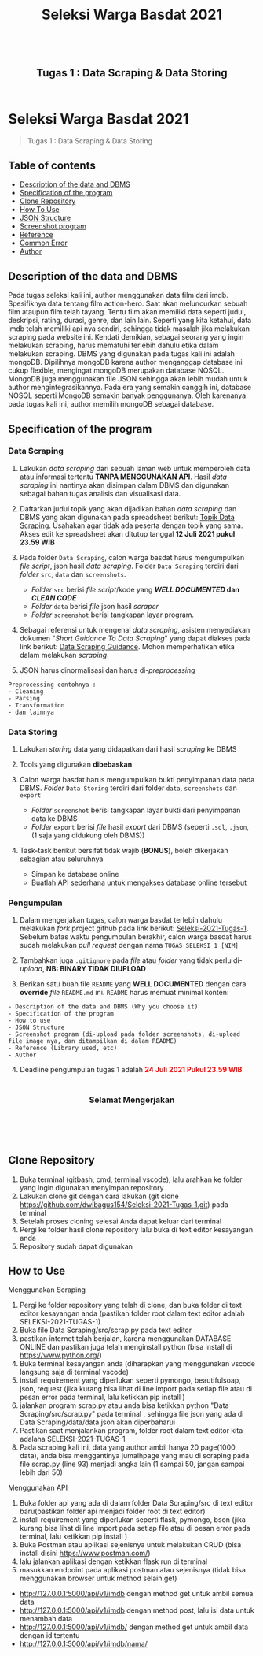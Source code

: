 <h1 align="center">
  <br>
  Seleksi Warga Basdat 2021
  <br>
  <br>
</h1>

<h2 align="center">
  <br>
  Tugas 1 : Data Scraping & Data Storing
  <br>
  <br>
</h2>

# Seleksi Warga Basdat 2021
> Tugas 1 : Data Scraping & Data Storing


## Table of contents
* [Description of the data and DBMS](#Description-of-the-data-and-DBMS)
* [Specification of the program](#Specification-of-the-program)
* [Clone Repository](#clone-repository)
* [How To Use](#how-to-use)
* [JSON Structure](#json-structure)
* [Screenshot program](#Screenshot-program)
* [Reference](#Reference)
* [Common Error](#common-error)
* [Author](#Author)


## Description of the data and DBMS
Pada tugas seleksi kali ini, author menggunakan data film dari imdb. Spesifiknya data tentang film action-hero. Saat akan meluncurkan sebuah film ataupun film telah tayang. Tentu film akan memiliki data seperti judul, deskripsi, rating, durasi, genre, dan lain lain. 
Seperti yang kita ketahui, data imdb telah memiliki api nya sendiri, sehingga tidak masalah jika melakukan scraping pada website ini. Kendati demikian, sebagai seorang yang ingin melakukan scraping, harus mematuhi terlebih dahulu etika dalam melakukan scraping. 
DBMS yang digunakan pada tugas kali ini adalah mongoDB. Dipilihnya mongoDB karena author menganggap database ini cukup flexible, mengingat mongoDB merupakan database NOSQL. MongoDB juga menggunakan file JSON sehingga akan lebih mudah untuk author mengintegrasikannya. Pada era yang semakin canggih ini, database NOSQL seperti MongoDB semakin banyak penggunanya. Oleh karenanya pada tugas kali ini, author memilih mongoDB sebagai database.


## Specification of the program

### Data Scraping

1. Lakukan _data scraping_ dari sebuah laman web untuk memperoleh data atau informasi tertentu __TANPA MENGGUNAKAN API__. Hasil _data scraping_ ini nantinya akan disimpan dalam DBMS dan digunakan sebagai bahan tugas analisis dan visualisasi data.

2. Daftarkan judul topik yang akan dijadikan bahan _data scraping_ dan DBMS yang akan digunakan pada spreadsheet berikut: [Topik Data Scraping](https://docs.google.com/spreadsheets/d/12sgizyreDkFXz4N3FaGouyGKRZN3qHyWEeSIbEXtpR4/edit?usp=sharing). Usahakan agar tidak ada peserta dengan topik yang sama. Akses edit ke spreadsheet akan ditutup tanggal __12 Juli 2021 pukul 23.59 WIB__

3. Pada folder `Data Scraping`, calon warga basdat harus mengumpulkan _file script_, json hasil _data scraping_. Folder `Data Scraping` terdiri dari _folder_ `src`, `data` dan `screenshots`. 
    - _Folder_ `src` berisi _file script_/kode yang __*WELL DOCUMENTED* dan *CLEAN CODE*__ 
    - _Folder_ `data` berisi _file_ json hasil _scraper_
    - _Folder_ `screenshot` berisi tangkapan layar program.

4. Sebagai referensi untuk mengenal _data scraping_, asisten menyediakan dokumen "_Short Guidance To Data Scraping_" yang dapat diakses pada link berikut: [Data Scraping Guidance](http://bit.ly/DataScrapingGuidance). Mohon memperhatikan etika dalam melakukan _scraping_.

5. JSON harus dinormalisasi dan harus di-_preprocessing_
```
Preprocessing contohnya :
- Cleaning
- Parsing
- Transformation
- dan lainnya
```

### Data Storing

1. Lakukan _storing_ data yang didapatkan dari hasil _scraping_ ke DBMS 

2. Tools yang digunakan __dibebaskan__

3. Calon warga basdat harus mengumpulkan bukti penyimpanan data pada DBMS. _Folder_ `Data Storing` terdiri dari folder `data`, `screenshots` dan `export`
    - _Folder_ `screenshot` berisi tangkapan layar bukti dari penyimpanan data ke DBMS
    - _Folder_ `export` berisi _file_ hasil _export_ dari DBMS (seperti `.sql`, `.json`, (1 saja yang didukung oleh DBMS))



4. Task-task berikut bersifat tidak wajib (__BONUS__), boleh dikerjakan sebagian atau seluruhnya
    - Simpan ke database online
    - Buatlah API sederhana untuk mengakses database online tersebut

### Pengumpulan

1. Dalam mengerjakan tugas, calon warga basdat terlebih dahulu melakukan _fork_ project github pada link berikut: [Seleksi-2021-Tugas-1](https://github.com/wargabasdat/Seleksi-2021-Tugas-1). Sebelum batas waktu pengumpulan berakhir, calon warga basdat harus sudah melakukan _pull request_ dengan nama ```TUGAS_SELEKSI_1_[NIM]```

2. Tambahkan juga `.gitignore` pada _file_ atau _folder_ yang tidak perlu di-_upload_, __NB: BINARY TIDAK DIUPLOAD__

3. Berikan satu buah file `README` yang __WELL DOCUMENTED__ dengan cara __override__ _file_ `README.md` ini. `README` harus memuat minimal konten:


```
- Description of the data and DBMS (Why you choose it)
- Specification of the program
- How to use
- JSON Structure
- Screenshot program (di-upload pada folder screenshots, di-upload file image nya, dan ditampilkan di dalam README)
- Reference (Library used, etc)
- Author
```


4. Deadline pengumpulan tugas 1 adalah <span style="color:red">__24 Juli 2021 Pukul 23.59 WIB__</span>

<h3 align="center">
  <br>
  Selamat Mengerjakan
  <br>
  <br>
</h3>

<br>
<br>


## Clone Repository
1. Buka terminal (gitbash, cmd, terminal vscode), lalu arahkan ke folder yang ingin digunakan menyimpan repository
2. Lakukan clone git dengan cara lakukan (git clone https://github.com/dwibagus154/Seleksi-2021-Tugas-1.git) pada terminal
3. Setelah proses cloning selesai Anda dapat keluar dari terminal
4. Pergi ke folder hasil clone repository lalu buka di text editor kesayangan anda
5. Repository sudah dapat digunakan


## How to Use
Menggunakan Scraping
1. Pergi ke folder repository yang telah di clone, dan buka folder di text editor kesayangan anda (pastikan folder root dalam text editor adalah SELEKSI-2021-TUGAS-1)
2. Buka file Data Scraping/src/scrap.py pada text editor
3. pastikan internet telah berjalan, karena menggunakan DATABASE ONLINE dan pastikan juga telah menginstall python (bisa install di https://www.python.org/)
4. Buka terminal kesayangan anda (diharapkan yang menggunakan vscode langsung saja di terminal vscode)
5. install requirement yang diperlukan seperti pymongo, beautifulsoap, json, request (jika kurang bisa lihat di line import pada setiap file atau di pesan error pada terminal, lalu ketikkan pip install <nama-requirement>)
5. jalankan program scrap.py atau anda bisa ketikkan python "Data Scraping/src/scrap.py" pada terminal , sehingga file json yang ada di Data Scraping/data/data.json akan diperbaharui
6. Pastikan saat menjalankan program, folder root dalam text editor kita adalaha SELEKSI-2021-TUGAS-1
7. Pada scraping kali ini, data yang author ambil hanya 20 page(1000 data), anda bisa menggantinya jumalhpage yang mau di scraping pada file scrap.py (line 93) menjadi angka lain (1 sampai 50, jangan sampai lebih dari 50)

Menggunakan API 
1. Buka folder api yang ada di dalam folder Data Scraping/src di text editor baru(pastikan folder api menjadi folder root di text editor)
2. install requirement yang diperlukan seperti flask, pymongo, bson (jika kurang bisa lihat di line import pada setiap file atau di pesan error pada terminal, lalu ketikkan pip install <nama-requirement>)
3. Buka Postman atau aplikasi sejenisnya untuk melakukan CRUD (bisa install disini https://www.postman.com/)
4. lalu jalankan aplikasi dengan ketikkan flask run di terminal 
5. masukkan endpoint pada aplikasi postman atau sejenisnya (tidak bisa menggunakan browser untuk method selain get)
* http://127.0.0.1:5000/api/v1/imdb dengan method get untuk ambil semua data 
* http://127.0.0.1:5000/api/v1/imdb dengan method post, lalu isi data untuk menambah data 
* http://127.0.0.1:5000/api/v1/imdb/<filmid> dengan method get untuk ambil data dengan id tertentu 
* http://127.0.0.1:5000/api/v1/imdb/nama/<title> dengan method get untuk ambil data dengan title tertentu
* http://127.0.0.1:5000/api/v1/imdb/<filmid> dengan method put untuk update data dengan id tertentu
* http://127.0.0.1:5000/api/v1/imdb/<filmid> dengan method delete untuk delete data dengan id tertentu


## JSON Structure
1. title, bertipe string
2. description, bertipe string
3. rating, bertipe integer
4. genre, bertipe string
5. time, bertipe string
6. certificate, bertipe string

## Screenshot program


## Reference
* https://www.python.org/
* https://www.postman.com/
* https://www.mongodb.com/
* https://pymongo.readthedocs.io/
* https://www.crummy.com/software/BeautifulSoup/bs4/doc/

## Common Error
* Pada saat menjalankan, folder root bukan folder SELEKSI-2021-TUGAS-1 sehingga terdapat kendala dalam mengakses path file json
* Pada saat menjalankan API, folder root bukan folder api yang terdapat dalam folder Data Scraping/src, sehingga aplikasi tidak bisa dijalankan
* Belum install requirements, lihat baik baik pada error terminal requirement apa yang pelum, lalu ketikkan di terminal pip install 
<nama-requirement>

## Author
* 13519057 Kadek Dwi Bagus Ananta Udayana